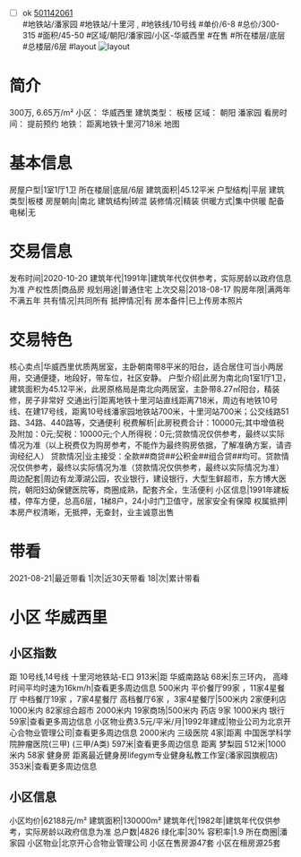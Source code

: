 - [ ] ok [501142061](https://bj.5i5j.com/ershoufang/501142061.html)  
 #地铁站/潘家园 #地铁站/十里河 ,  #地铁线/10号线
#单价/6-8 #总价/300-315 #面积/45-50   #区域/朝阳/潘家园/小区-华威西里 #在售 #所在楼层/底层 #总楼层/6层 #layout 
![layout](http://image2a.5i5j.com/scm/HOUSE_CUSTOMER/e5c53eecfb7a4b86a16cccaf6125a295.jpg_P5.jpg) 
# 简介 
 300万,  6.65万/m² 
小区： 华威西里
建筑类型： 板楼
区域： 朝阳 潘家园
看房时间： 提前预约
地铁： 距离地铁十里河718米 地图
# 基本信息 
 房屋户型|1室1厅1卫
所在楼层|底层/6层
建筑面积|45.12平米
户型结构|平层
建筑类型|板楼
房屋朝向|南北
建筑结构|砖混
装修情况|精装
供暖方式|集中供暖
配备电梯|无
# 交易信息 
 发布时间|2020-10-20
建筑年代|1991年|建筑年代仅供参考，实际房龄以政府信息为准
产权性质|商品房
规划用途|普通住宅
上次交易|2018-08-17
购房年限|满两年不满五年
共有情况|共同所有
抵押情况|有
房本备件|已上传房本照片
# 交易特色 
 核心卖点|华威西里优质两居室，主卧朝南带8平米的阳台，适合居住可当小两居用，交通便捷，地段好，带车位，社区安静。
户型介绍|此房为南北向1室1厅1卫，建筑面积为45.12平米，此房原格局是南北向两居室，主卧带8.27㎡阳台，精装修，房子非常好
交通出行|距离地铁十里河站直线距离718米，周边有地铁10号线、在建17号线，距离10号线潘家园地铁站700米，十里河站700米；公交线路51路、34路、440路等，交通便利
税费解析|此房税费合计：10000元;其中增值税及附加：0元;契税：10000元;个人所得税：0元;贷款情况仅供参考，最终以实际情况为准（以上税费仅为购房参考，不能作为最终购房依据，了解准确方案，请咨询经纪人）
贷款情况|业主接受：全款##商贷##公积金##组合贷##均可。贷款情况仅供参考，最终以实际情况为准（贷款情况仅供参考，最终以实际情况为准）
周边配套|周边有龙潭湖公园，农业银行，建设银行，大型生鲜超市，东方博大医院，朝阳妇幼保健医院等，商圈成熟，配套齐全，生活便利
小区信息|1991年建板楼，停车方便，总高6层，1梯8户，24小时门卫值守，居家安全有保障
权属抵押|本房产权清晰，无抵押，无查封，业主诚意出售
# 带看 
 2021-08-21|最近带看	 1|次|近30天带看	 18|次|累计带看
# 小区 华威西里
## 小区指数 
 距 10号线,14号线 十里河地铁站-E口 913米|距 华威南路站 68米|东三环内， 高峰时间平均时速为16km/h|查看更多周边信息
500米内 平价餐厅99家 ，11家4星餐厅
中档餐厅19家 ，7家4星餐厅
高档餐厅6家 ，3家4星餐厅|500米内 2家便利店
1000米内 82家综合超市
2000米内 19家商场|500米内 药店 9家
1000米内 银行 59家|查看更多周边信息
小区物业费3.5元/平米/月|1992年建成|物业公司为北京开心合物业管理公司|查看更多周边信息
2000米内 三级医院 4家|距离 中国医学科学院肿瘤医院(三甲) (三甲/A类) 597米|查看更多周边信息
距离 梦梨园 512米|1000米内 58家 健身房
距离最近健身房lifegym专业健身私教工作室(潘家园旗舰店) 353米|查看更多周边信息
## 小区信息 
 小区均价|62188元/m²
建筑面积|130000m²
建筑年代|1982年|建筑年代仅供参考，实际房龄以政府信息为准
总户数|4826
绿化率|30%
容积率|1.9
所在商圈|潘家园
小区物业|北京开心合物业管理公司
小区在售房源47套
小区在租房源25套
